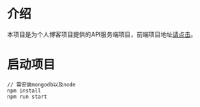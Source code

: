 # 介绍
本项目是为个人博客项目提供的API服务端项目，前端项目地址[请点击](https://github.com/chaikd/blog.git)。
# 启动项目
	// 需安装mongodb以及node
	npm install
	npm run start
